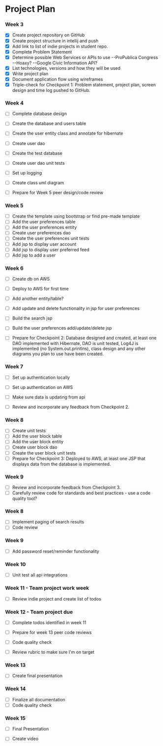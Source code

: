 # Project Plan

### Week 3
- [x] Create project repository on GitHub
- [x] Create project structure in intellij and push
- [x] Add link to list of indie projects in student repo.
- [x] Complete Problem Statement
- [x] Determine possible Web Services or APIs to use
        --ProPublica Congress
        --Hoaxy?
        --Google Civic Information API?
- [x] List technologies, versions and how they will be used
- [x] Write project plan
- [x] Document application flow using wireframes
- [x] Triple-check for Checkpoint 1: Problem statement, project plan, screen design and time log pushed to GitHub.

### Week 4
- [ ] Complete database design
- [ ] Create the database and users table
- [ ] Create the user entity class and annotate for hibernate
- [ ] Create user dao
- [ ] Create the test database
- [ ] Create user dao unit tests
- [ ] Set up logging
- [ ] Create class uml diagram
- [ ] Prepare for Week 5 peer design/code review


### Week 5

- [ ] Create the template using bootstrap or find pre-made template
- [ ] Add the user preferences table
- [ ] Add the user preferences entity
- [ ] Create user preferences dao
- [ ] Create the user preferences unit tests
- [ ] Add jsp to display user account
- [ ] Add jsp to display user preferred feed
- [ ] Add jsp to add a user

### Week 6

- [ ] Create db on AWS
- [ ] Deploy to AWS for first time
- [ ] Add another entity/table?
- [ ] Add update and delete functionality in jsp for user preferences
- [ ] Build the search jsp
- [ ] Build the user preferences add/update/delete jsp
- [ ] Prepare for Checkpoint 2: Database designed and created, at least one DAO implemented with Hibernate, DAO is unit tested, Log4J is implemented (no System.out.printlns), class design and any other diagrams you plan to use have been created.


### Week 7

- [ ] Set up authentication locally
- [ ] Set up authentication on AWS
- [ ] Make sure data is updating from api
- [ ] Review and incorporate any feedback from Checkpoint 2.


### Week 8

- [ ] Create unit tests
- [ ] Add the user block table
- [ ] Add the user block entity
- [ ] Create user block dao
- [ ] Create the user block unit tests
- [ ] Prepare for Checkpoint 3: Deployed to AWS, at least one JSP that displays data from the database is implemented.

### Week 9
- [ ] Review and incorporate feedback from Checkpoint 3.
- [ ] Carefully review code for standards and best practices - use a code quality tool?

### Week 8
- [ ] Implement paging of search results
- [ ] Code review

### Week 9
- [ ] Add password reset/reminder functionality

### Week 10
- [ ] Unit test all api integrations

### Week 11 - Team project work week
- [ ] Review indie project and create list of todos

### Week 12 - Team project due
- [ ] Complete todos identified in week 11
- [ ] Prepare for week 13 peer code reviews
- [ ] Code quality check
- [ ] Review rubric to make sure I'm on target


### Week 13
- [ ] Create final presentation

### Week 14
- [ ] Finalize all documentation
- [ ] Code quality check

### Week 15
- [ ] Final Presentation
- [ ] Create video









